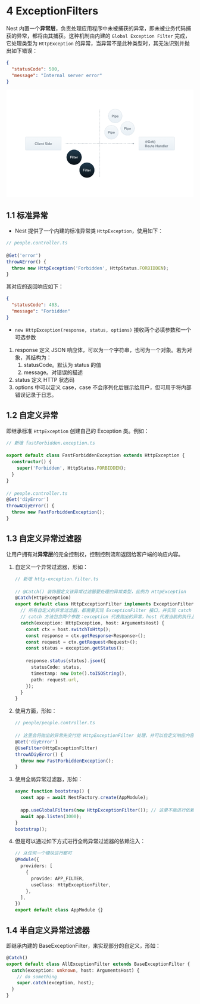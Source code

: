 # 4 ExceptionFilters

Nest 内置一个**异常层**，负责处理应用程序中未被捕获的异常，即未被业务代码捕获的异常，都将由其捕获。这种机制由内建的 `Global Exception Filter` 完成，它处理类型为 `HttpException` 的异常，当异常不是此种类型时，其无法识别并抛出如下错误：

```json
{
  "statusCode": 500,
  "message": "Internal server error"
}
```

<img alt="" src="./assets/Filters.png" />

## 1.1 标准异常

- Nest 提供了一个内建的标准异常类 `HttpException`，使用如下：

```ts
// people.controller.ts

@Get('error')
throwAError() {
  throw new HttpException('Forbidden', HttpStatus.FORBIDDEN);
}
```

其对应的返回响应如下：

```json
{
  "statusCode": 403,
  "message": "Forbidden"
}
```

- `new HttpException(response, status, options)` 接收两个必填参数和一个可选参数

1. response 定义 JSON 响应体，可以为一个字符串，也可为一个对象。若为对象，其结构为：
   1. statusCode。默认为 status 的值
   2. message。对错误的描述
2. status 定义 HTTP 状态码
3. options 中可以定义 case，case 不会序列化后展示给用户，但可用于将内部错误记录于日志。

## 1.2 自定义异常

即继承标准 `HttpException` 创建自己的 Exception 类。例如：

```ts
// 新增 fastForbidden.exception.ts

export default class FastForbiddenException extends HttpException {
  constructor() {
    super('Forbidden', HttpStatus.FORBIDDEN);
  }
}

// people.controller.ts
@Get('diyError')
throwADiyError() {
  throw new FastForbiddenException();
}
```

## 1.3 自定义异常过滤器

让用户拥有对**异常层**的完全控制权，控制控制流和返回给客户端的响应内容。

1. 自定义一个异常过滤器，形如：

   ```ts
   // 新增 http-exception.filter.ts

   // @Catch() 装饰器定义该异常过滤器要处理的异常类型，此例为 HttpException
   @Catch(HttpException)
   export default class HttpExceptionFilter implements ExceptionFilter {
     // 所有自定义的异常过滤器，都需要实现 ExceptionFilter 接口，并实现 catch 方法
     // catch 方法包含两个参数：exception 代表抛出的异常，host 代表当前的执行上下文对象
     catch(exception: HttpException, host: ArgumentsHost) {
       const ctx = host.switchToHttp();
       const response = ctx.getResponse<Response>();
       const request = ctx.getRequest<Request>();
       const status = exception.getStatus();

       response.status(status).json({
         statusCode: status,
         timestamp: new Date().toISOString(),
         path: request.url,
       });
     }
   }
   ```

2. 使用方面，形如：

   ```ts
   // people/people.controller.ts

   // 这里会将抛出的异常先交付给 HttpExceptionFilter 处理，并可以自定义响应内容给客户端
   @Get('diyError')
   @UseFilter(HttpExceptionFilter)
   throwADiyError() {
     throw new FastForbiddenException();
   }
   ```

3. 使用全局异常过滤器，形如：

   ```ts
   async function bootstrap() {
     const app = await NestFactory.create(AppModule);

     app.useGlobalFilters(new HttpExceptionFilter()); // 这里不能进行依赖注入，因为是发生在所有模块之外的
     await app.listen(3000);
   }
   bootstrap();
   ```

4. 但是可以通过如下方式进行全局异常过滤器的依赖注入：

   ```ts
   // 从任何一个模块进行都可
   @Module({
     providers: [
       {
         provide: APP_FILTER,
         useClass: HttpExceptionFilter,
       },
     ],
   })
   export default class AppModule {}
   ```

## 1.4 半自定义异常过滤器

即继承内建的 BaseExceptionFilter，来实现部分的自定义，形如：

```ts
@Catch()
export default class AllExceptionFilter extends BaseExceptionFilter {
  catch(exception: unknown, host: ArgumentsHost) {
    // do something
    super.catch(exception, host);
  }
}
```
